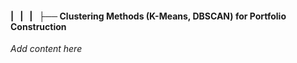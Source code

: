 #### |   |   |   ├── Clustering Methods (K-Means, DBSCAN) for Portfolio Construction

*Add content here*